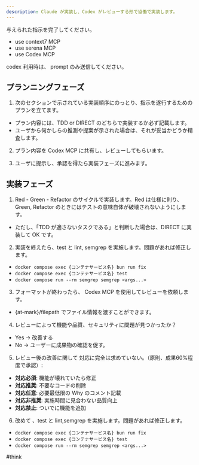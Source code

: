 ```yaml
---
description: Claude が実装し、Codex がレビューする形で協働で実装します。
---
```


与えられた指示を完了してください。

- use context7 MCP
- use serena MCP
- use Codex MCP

codex 利用時は、 prompt のみ送信してください。

## プランニングフェーズ

1. 次のセクションで示されている実装順序にのっとり、指示を遂行するためのプランを立てます。
  - プラン内容には、TDD or DIRECT のどちらで実装するか必ず記載します。
  - ユーザから何かしらの推測や提案が示された場合は、それが妥当かどうか精査します。

2. プラン内容を Codex MCP に共有し、レビューしてもらいます。

3. ユーザに提示し、承認を得たら実装フェーズに進みます。

## 実装フェーズ

1. Red - Green - Refactor のサイクルで実装します。Red は仕様に則り、Green, Refactor のときにはテストの意味自体が破壊されないようにします。
  - ただし、「TDD が適さないタスクである」と判断した場合は、DIRECT に実装して OK です。

2. 実装を終えたら、test と lint, semgrep を実施します。問題があれば修正します。
  - `docker compose exec {コンテナサービス名} bun run fix`
  - `docker compose exec {コンテナサービス名} test`
  - `docker compose run --rm semgrep semgrep <args...>`

3. フォーマットが終わったら、 Codex MCP を使用してレビューを依頼します。
  - {at-mark}/filepath でファイル情報を渡すことができます。

4. レビューによって機能や品質、セキュリティに問題が見つかったか？
  - Yes
    -> 改善する
  - No
    -> ユーザーに成果物の確認を促す。

5. レビュー後の改善に関して
対応に完全は求めていない。（原則、成果60%程度で承認）:

- **対応必須**: 機能が壊れていたら修正
- **対応推奨**: 不要なコードの削除
- **対応任意**: 必要最低限の Why のコメント記載
- **対応非推奨**: 実施時間に見合わない品質向上
- **対応禁止**: ついでに機能を追加

6. 改めて 、test と lint,semgrep を実施します。問題があれば修正します。
  - `docker compose exec {コンテナサービス名} bun run fix`
  - `docker compose exec {コンテナサービス名} test`
  - `docker compose run --rm semgrep semgrep <args...>`

#think
